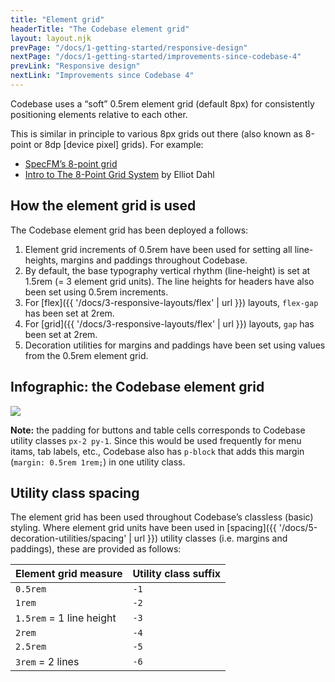 ```yaml
---
title: "Element grid"
headerTitle: "The Codebase element grid"
layout: layout.njk
prevPage: "/docs/1-getting-started/responsive-design"
nextPage: "/docs/1-getting-started/improvements-since-codebase-4"
prevLink: "Responsive design"
nextLink: "Improvements since Codebase 4"
---
```


Codebase uses a “soft” 0.5rem element grid (default 8px) for consistently positioning elements relative to each other.

This is similar in principle to various 8px grids out there (also known as 8-point or 8dp [device pixel] grids). For example:

* [SpecFM’s 8-point grid](https://spec.fm/specifics/8-pt-grid)
* [Intro to The 8-Point Grid System](https://builttoadapt.io/intro-to-the-8-point-grid-system-d2573cde8632) by Elliot Dahl

## How the element grid is used

The Codebase element grid has been deployed a follows:

1. Element grid increments of 0.5rem have been used for setting all line-heights, margins and paddings throughout Codebase.
2. By default, the base typography vertical rhythm (line-height) is set at 1.5rem (= 3 element grid units). 
 The line heights for headers have also been set using 0.5rem increments.
3. For [flex]({{ '/docs/3-responsive-layouts/flex' | url }}) layouts, `flex-gap` has been set at 2rem.
4. For [grid]({{ '/docs/3-responsive-layouts/flex' | url }}) layouts, `gap` has been set at 2rem.
5. Decoration utilities for margins and paddings have been set using values from the 0.5rem element grid.

## Infographic: the Codebase element grid

<div class="my-6">
<img src="{{ '/img/element-grid.svg' | url }}">
</div>

**Note:** the padding for buttons and table cells corresponds to Codebase utility classes `px-2 py-1`. Since this would be used frequently for menu itams, tab labels, etc., Codebase also has `p-block` that adds this margin (`margin: 0.5rem 1rem;`) in one utility class.

## Utility class spacing

The element grid has been used throughout Codebase’s classless (basic) styling. Where element grid units have been used in [spacing]({{ '/docs/5-decoration-utilities/spacing' | url }}) utility classes (i.e. margins and paddings), these are provided as follows:

<table class="table">
  <thead>
    <tr>
      <th>Element grid measure</th>
      <th>Utility class suffix</th>
    </tr>
  </thead>
  <tbody>
    <tr>
      <td><code>0.5rem</code></td>
      <td><code>-1</code></td>
    </tr>
    <tr>
      <td><code>1rem</code></td>
      <td><code>-2</code></td>
    </tr>
    <tr>
      <td><code>1.5rem</code> = 1 line height</td>
      <td><code>-3</code></td>
    </tr>
    <tr>
      <td><code>2rem</code></td>
      <td><code>-4</code></td>
    </tr>
    <tr>
      <td><code>2.5rem</code></td>
      <td><code>-5</code></td>
    </tr>
    <tr>
      <td><code>3rem</code> = 2 lines</td>
      <td><code>-6</code></td>
    </tr>
  </tbody>
</table>